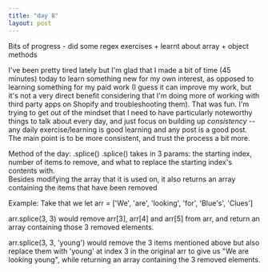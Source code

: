 ```yaml
---
title: "day 8"
layout: post
---
```


Bits of progress - did some regex exercises + learnt about array + object methods <!--more-->

I've been pretty tired lately but I'm glad that I made a bit of time (45 minutes) today to learn something new for my own interest, as opposed to learning something for my paid work (I guess it can improve my work, but it's not a very direct benefit considering that I'm doing more of working with third party apps on Shopify and troubleshooting them). That was fun. I'm trying to get out of the mindset that I need to have particularly noteworthy things to talk about every day, and just focus on building up *consistency* -- any daily exercise/learning is good learning and any post is a good post. The main point is to be more consistent, and trust the process a bit more.

Method of the day: .splice()
.splice() takes in 3 params: the starting index, number of items to remove, and what to replace the starting index's contents with.   
Besides modifying the array that it is used on, it also returns an array containing the items that have been removed

Example: 
Take that we let arr = ['We', 'are', 'looking', 'for', 'Blue\'s', 'Clues'] 

arr.splice(3, 3) would remove arr[3], arr[4] and arr[5] from arr, and return an array containing those 3 removed elements. 

arr.splice(3, 3, 'young') would remove the 3 items mentioned above but also replace them with 'young' at index 3 in the original arr to give us "We are looking young", while returning an array containing the 3 removed elements. 